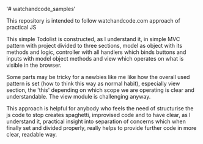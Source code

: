'# watchandcode_samples' 

This repository is intended to follow watchandcode.com approach of practical JS

This simple Todolist is constructed, as I understand it, in simple MVC pattern with project divided to three sections, model as object with its methods and logic, controller with all handlers which binds buttons and inputs with model object methods and view which operates on what is visible in the browser.

Some parts may be tricky for a newbies like me like how the overall used pattern is set (how to think this way as normal habit), especially view section, the 'this' depending on which scope we are operating is clear and understandable. The view module is challenging anyway.

This approach is helpful for anybody who feels the need of structurise the js code to stop creates spaghetti, improvised code and to have clear, as I understand it, practical insight into separation of concerns which when finally set and divided properly, really helps to provide further code in more clear, readable way.